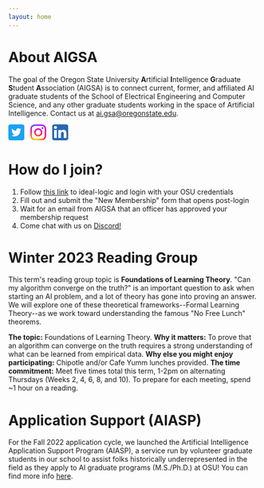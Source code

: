 ```yaml
---
layout: home
---
```


# About AIGSA
The goal of the Oregon State University **A**rtificial **I**ntelligence **G**raduate **S**tudent **A**ssociation (AIGSA) is to connect current, former, and affiliated AI graduate students of the School of Electrical Engineering and Computer Science, and any other graduate students working in the space of Artificial Intelligence. Contact us at [ai.gsa@oregonstate.edu](mailto:ai.gsa@oregonstate.edu).

[<img src="assets/images/twitter_logo.png" width="32">](https://twitter.com/osu_aigsa)&nbsp;&nbsp;&nbsp;[<img src="assets/images/instagram_logo.png" width="32">](https://www.instagram.com/osu_aigsa/)&nbsp;&nbsp;&nbsp;[<img src="assets/images/linkedin_logo.png" width="32" >](https://www.linkedin.com/company/osu-aigsa)

# How do I join?
1. Follow [this link](https://apps.ideal-logic.com/osusee?key=F3T9-25VWY_5878-CZ4R_f7b06f23) to ideal-logic and login with your OSU credentials
2. Fill out and submit the "New Membership" form that opens post-login
3. Wait for an email from AIGSA that an officer has approved your membership request
4. Come chat with us on [Discord!](https://discord.gg/wGrtzFM8sJ)

# Winter 2023 Reading Group
This term's reading group topic is **Foundations of Learning Theory**. "Can my algorithm converge on the truth?" is an important question to ask when starting an AI problem, and a lot of theory has gone into proving an answer. We will explore one of these theoretical frameworks--Formal Learning Theory--as we work toward understanding the famous "No Free Lunch" theorems.

**The topic:** Foundations of Learning Theory.
**Why it matters:** To prove that an algorithm can converge on the truth requires a strong understanding of what can be learned from empirical data.
**Why else you might enjoy participating:** Chipotle and/or Cafe Yumm lunches provided.
**The time commitment:** Meet five times total this term, 1-2pm on alternating Thursdays (Weeks 2, 4, 6, 8, and 10). To prepare for each meeting, spend ~1 hour on a reading.

# Application Support (AIASP)
For the Fall 2022 application cycle, we launched the Artificial Intelligence Application Support Program (AIASP), a service run by volunteer graduate students in our school to assist folks historically underrepresented in the field as they apply to AI graduate programs (M.S./Ph.D.) at OSU! You can find more info [here](https://www.aigsa.club/aiasp).
